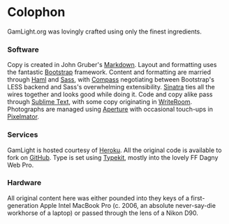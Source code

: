 # Colophon #

GamLight.org was lovingly crafted using only the finest ingredients.  

### Software ###

Copy is created in John Gruber's [Markdown][]. Layout and formatting uses the fantastic [Bootstrap][] framework. Content and formatting are married through [Haml][] and [Sass][], with [Compass][] negotiating between Bootstrap's LESS backend and Sass's overwhelming extensibility. [Sinatra][] ties all the wires together and looks good while doing it. Code and copy alike pass through [Sublime Text][], with some copy originating in [WriteRoom][]. Photographs are managed using [Aperture][] with occasional touch-ups in [Pixelmator].

### Services ###

GamLight is hosted courtesy of [Heroku][]. All the original code is available to fork on [GitHub][]. Type is set using [Typekit][], mostly into the lovely FF Dagny Web Pro. 

### Hardware ###

All original content here was either pounded into they keys of a first-generation Apple Intel MacBook Pro (c. 2006, an absolute never-say-die workhorse of a laptop) or passed through the lens of a Nikon D90.

[Bootstrap]: http://twitter.github.com/bootstrap/
[Typekit]: http://www.typekit.com
[Markdown]: http://daringfireball.net/projects/markdown/
[Haml]: http://haml.info
[Sass]: http://sass-lang.com
[Sinatra]: http://sinatrarb.com
[Compass]: http://umdf.org/compass
[Heroku]: http://www.heroku.com
[GitHub]: https://github.com/arubis/liter-of-light
[Sublime Text]: http://www.sublimetext.com
[WriteRoom]: http://www.hogbaysoftware.com
[Aperture]: http://www.apple.com/aperture
[Pixelmator]: http://www.pixelmator.com
